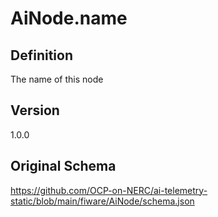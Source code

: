 # AiNode.name

## Definition
The name of this node

## Version
1.0.0

## Original Schema
https://github.com/OCP-on-NERC/ai-telemetry-static/blob/main/fiware/AiNode/schema.json

